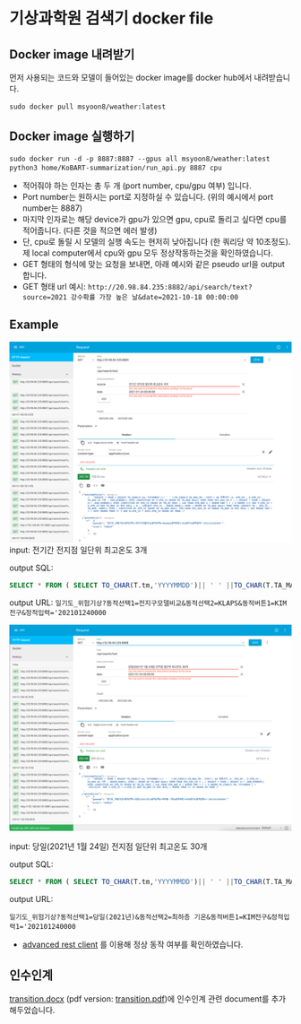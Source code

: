 # 기상과학원 검색기 docker file


## Docker image 내려받기
먼저 사용되는 코드와 모델이 들어있는 docker image를 docker hub에서 내려받습니다.
```
sudo docker pull msyoon8/weather:latest
```
## Docker image 실행하기

```
sudo docker run -d -p 8887:8887 --gpus all msyoon8/weather:latest python3 home/KoBART-summarization/run_api.py 8887 cpu
```
- 적어줘야 하는 인자는 총 두 개 (port number, cpu/gpu 여부) 입니다.
- Port number는 원하시는 port로 지정하실 수 있습니다. (위의 예시에서 port number는 8887)
- 마지막 인자로는 해당 device가 gpu가 있으면 gpu, cpu로 돌리고 싶다면 cpu를 적어줍니다. (다른 것을 적으면 에러 발생)
- 단, cpu로 돌릴 시 모델의 실행 속도는 현저히 낮아집니다 (한 쿼리당 약 10초정도). 제 local computer에서 cpu와 gpu 모두 정상작동하는것을 확인하였습니다.
- GET 형태의 형식에 맞는 요청을 보내면, 아래 예시와 같은 pseudo url을 output합니다.
- GET 형태 url 예시: `http://20.98.84.235:8882/api/search/text?source=2021 강수확률 가장 높은 날&date=2021-10-18 00:00:00`
## Example

![ex1](./ex1.png)
input: 전기간 전지점 일단위 최고온도 3개

output SQL: 

```sql
SELECT * FROM ( SELECT TO_CHAR(T.tm,'YYYYMMDD')|| ' ' ||TO_CHAR(T.TA_MAX_TM ,'0000') AS 관측시각 ,S. STN_KO , S.STN_ID , TA_MAX AS 기온 , ROW_NUMBER() OVER (PARTITION BY T.STN_ID ORDER BY TA_MAX desc) TNRW FROM SFC_DAY_TA T , ( SELECT * FROM ( SELECT S.* ,ROW_NUMBER() OVER (PARTITION BY STN_ID ORDER BY TM_ED DESC ) rnk FROM STN_AWS S ) WHERE RNK = 1 ) S WHERE 1=1 AND T.STN_ID = S.STN_ID AND TA_MAX IS NOT NULL ) M , (SELECT STN_ID , DENSE_RANK() OVER ( ORDER BY TA_MAX desc) TMRN FROM (SELECT TM , STN_ID , TA_MAX, RANK() OVER ( PARTITION BY STN_ID ORDER BY TA_MAX desc) TRN FROM SFC_DAY_TA DT WHERE TA_MAX IS NOT NULL ) SDT WHERE TRN = 1 ) SDT2 WHERE TNRW <= 3 AND M.STN_ID = SDT2.STN_ID ORDER BY TMRN ;
```

output URL: `일기도_위험기상?동적선택1=전지구모델비교&동적선택2=KLAPS&동적버튼1=KIM전구&정적입력='202101240000`



![ex2](./ex2.png)

input: 당일(2021년 1월 24일) 전지점 일단위 최고온도 30개

output SQL: 

``` SQL
SELECT * FROM ( SELECT TO_CHAR(T.tm,'YYYYMMDD')|| ' ' ||TO_CHAR(T.TA_MAX_TM ,'0000') AS 관측시각 ,S. STN_KO , S.STN_ID , TA_MAX AS 기온 , DENSE_RANK() OVER ( ORDER BY TA_MAX desc) TNRW FROM SFC_DAY_TA T , ( SELECT * FROM ( SELECT S.* ,ROW_NUMBER() OVER (PARTITION BY STN_ID ORDER BY TM_ED DESC ) rnk FROM STN_AWS S ) WHERE RNK = 1 ) S WHERE TO_CHAR(T.TM,'YYYYMMDD') = '20210124' AND T.STN_ID = S.STN_ID AND TA_MAX IS NOT NULL ) WHERE TNRW <= 30 ORDER BY TNRW ;
```

output URL: 

`일기도_위험기상?동적선택1=당일(2021년)&동적선택2=최하층 기온&동적버튼1=KIM전구&정적입력1='202101240000`

- [advanced rest client](https://chrome.google.com/webstore/detail/advanced-rest-client/hgmloofddffdnphfgcellkdfbfbjeloo/related) 를 이용해 정상 동작 여부를 확인하였습니다.

## 인수인계

 [transition.docx](transition.docx) (pdf version: [transition.pdf](transition.pdf))에 인수인계 관련 document를 추가해두었습니다.

